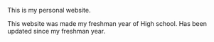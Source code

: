 This is my personal website. 

This website was made my freshman year of High school. Has been updated since my freshman year. 

